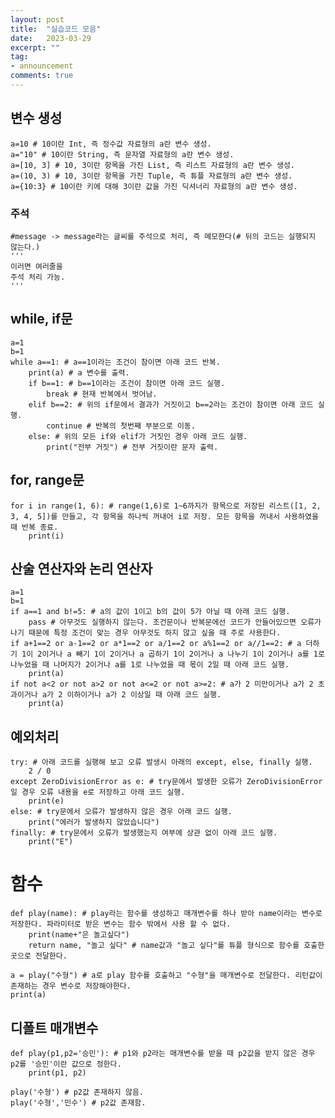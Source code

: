 ```yaml
---
layout: post
title:  "실습코드 모음"
date:   2023-03-29
excerpt: ""
tag:
- announcement
comments: true
---
```


## 변수 생성
	a=10 # 10이란 Int, 즉 정수값 자료형의 a란 변수 생성.
	a="10" # 10이란 String, 즉 문자열 자료형의 a란 변수 생성.
	a=[10, 3] # 10, 3이란 항목을 가진 List, 즉 리스트 자료형의 a란 변수 생성.
	a=(10, 3) # 10, 3이란 항목을 가진 Tuple, 즉 튜플 자료형의 a란 변수 생성.
	a={10:3} # 10이란 키에 대해 3이란 값을 가진 딕셔너리 자료형의 a란 변수 생성.

### 주석
	#message -> message라는 글씨를 주석으로 처리, 즉 메모한다(# 뒤의 코드는 실행되지 않는다.)
	'''
	이러면 여러줄을
	주석 처리 가능.
	'''

## while, if문
	a=1
	b=1
	while a==1: # a==1이라는 조건이 참이면 아래 코드 반복.
		print(a) # a 변수를 출력.
		if b==1: # b==1이라는 조건이 참이면 아래 코드 실행.
			break # 현재 반복에서 벗어남.
		elif b==2: # 위의 if문에서 결과가 거짓이고 b==2라는 조건이 참이면 아래 코드 실행.
			continue # 반복의 첫번째 부분으로 이동.
		else: # 위의 모든 if와 elif가 거짓인 경우 아래 코드 실행.
			print("전부 거짓") # 전부 거짓이란 문자 출력.

## for, range문
	for i in range(1, 6): # range(1,6)로 1~6까지가 항목으로 저장된 리스트([1, 2, 3, 4, 5])를 만들고, 각 항목을 하나씩 꺼내어 i로 저장. 모든 항목을 꺼내서 사용하였을 때 반복 종료.
		print(i)
  
## 산술 연산자와 논리 연산자
	a=1
	b=1
	if a==1 and b!=5: # a의 값이 1이고 b의 값이 5가 아닐 때 아래 코드 실행.
		pass # 아무것도 실행하지 않는다. 조건문이나 반복문에선 코드가 안들어있으면 오류가 나기 때문에 특정 조건이 맞는 경우 아무것도 하지 않고 싶을 때 주로 사용한다.
	if a+1==2 or a-1==2 or a*1==2 or a/1==2 or a%1==2 or a//1==2: # a 더하기 1이 2이거나 a 빼기 1이 2이거나 a 곱하기 1이 2이거나 a 나누기 1이 2이거나 a를 1로 나누었을 때 나머지가 2이거나 a를 1로 나누었을 때 몫이 2일 때 아래 코드 실행.
		print(a)
	if not a<2 or not a>2 or not a<=2 or not a>=2: # a가 2 미만이거나 a가 2 초과이거나 a가 2 이하이거나 a가 2 이상일 때 아래 코드 실행.
		print(a)

## 예외처리
	try: # 아래 코드를 실행해 보고 오류 발생시 아래의 except, else, finally 실행.
		2 / 0
	except ZeroDivisionError as e: # try문에서 발생한 오류가 ZeroDivisionError일 경우 오류 내용을 e로 저장하고 아래 코드 실행.
		print(e)
	else: # try문에서 오류가 발생하지 않은 경우 아래 코드 실행.
		print("에러가 발생하지 않았습니다")
	finally: # try문에서 오류가 발생했는지 여부에 상관 없이 아래 코드 실행.
		print("E")
  
# 함수
	def play(name): # play라는 함수를 생성하고 매개변수를 하나 받아 name이라는 변수로 저장한다. 파라미터로 받은 변수는 함수 밖에서 사용 할 수 없다.
		print(name+"은 놀고싶다")
		return name, "놀고 싶다" # name값과 "놀고 싶다"를 튜플 형식으로 함수를 호출한 곳으로 전달한다.
		
	a = play("수형") # a로 play 함수를 호출하고 "수형"을 매개변수로 전달한다. 리턴값이 존재하는 경우 변수로 저장해야한다.
	print(a)

## 디폴트 매개변수
	def play(p1,p2='승민'): # p1와 p2라는 매개변수를 받을 때 p2값을 받지 않은 경우 p2를 '승민'이란 값으로 정한다.
		print(p1, p2)
		
	play('수형') # p2값 존재하지 않음.
	play('수형','민수') # p2값 존재함.
